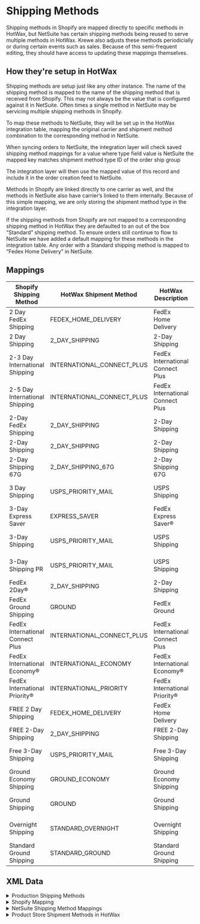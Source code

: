 # Shipping Methods
Shipping methods in Shopify are mapped directly to specific methods in HotWax, but NetSuite has certain shipping methods being reused to serve multiple methods in HotWax.
Krewe also adjusts these methods periodicially or during certain events such as sales. Because of this semi-frequent editing, they should have access to updating these mappings themselves.

## How they're setup in HotWax
Shipping methods are setup just like any other instance. The name of the shipping method is mapped to the name of the shipping method that is received from Shopify. This may not always be the value that is configured against it in NetSuite. Often times a single method in NetSuite may be servicing multiple shipping methods in Shopify.

To map these methods to NetSuite, they will be set up in the HotWax integration table, mapping the original carrier and shipment method combination to the corresponding method in NetSuite.

When syncing orders to NetSuite, the integration layer will check saved shipping method mappings for a value where
type field value is NetSuite
the mapped key matches shipment method type ID of the order ship group

The integration layer will then use the mapped value of this record and include it in the order creation feed to NetSuite.

Methods in Shopify are linked directly to one carrier as well, and the methods in NetSuite also have carrier’s linked to them internally. Because of this simple mapping, we are only storing the shipment method type in the integration layer. 

If the shipping methods from Shopify are not mapped to a corresponding shipping method in HotWax they are defaulted to an out of the box “Standard” shipping method. To ensure orders still continue to flow to NetSuite we have added a default mapping for these methods in the integration table. Any order with a Standard shipping method is mapped to “Fedex Home Delivery” in NetSuite.

<!-- todo: identify the mappings that are actually used in production -->

## Mappings

| Shopify Shipping Method            | HotWax Shipment Method          | HotWax Description  | NetSuite Shipping Method       | FedEx Shipping Method             |
|------------------------------------|----------------------------------|--------------------------------------|--------------------------------|-----------------------------------|
| 2 Day FedEx Shipping               | FEDEX_HOME_DELIVERY              | FedEx Home Delivery                 | FedEx Home Delivery            | FedEx Home Delivery®               |
| 2 Day Shipping                     | 2_DAY_SHIPPING                   | 2-Day Shipping                       | 2-Day Shipping                 | FedEx 2Day®                        |
| 2-3 Day International Shipping     | INTERNATIONAL_CONNECT_PLUS       | FedEx International Connect Plus     | FedEx International Connect Plus | FedEx® International Connect Plus |
| 2-5 Day International Shipping     | INTERNATIONAL_CONNECT_PLUS       | FedEx International Connect Plus     | FedEx International Connect Plus | FedEx® International Connect Plus |
| 2-Day FedEx Shipping               | 2_DAY_SHIPPING                   | 2-Day Shipping                       | 2-Day Shipping                 | FedEx 2Day®                        |
| 2-Day Shipping                     | 2_DAY_SHIPPING                   | 2-Day Shipping                       | 2-Day Shipping                 | FedEx 2Day®                        |
| 2-Day Shipping 67G                  | 2_DAY_SHIPPING_67G               | 2-Day Shipping 67G                    | 2-Day Shipping 67G              | FedEx 2Day®                        |
| 3 Day Shipping                      | USPS_PRIORITY_MAIL                | USPS Shipping                      | USPS Shipping                  | USPS Priority Mail®                |
| 3-Day Express Saver                | EXPRESS_SAVER                    | FedEx Express Saver®                 | FedEx Express Saver®           | FedEx Express Saver®               |
| 3-Day Shipping                      | USPS_PRIORITY_MAIL                | USPS Shipping                      | USPS Shipping                  | USPS Priority Mail®                |
| 3-Day Shipping PR                   | USPS_PRIORITY_MAIL                | USPS Shipping                       | USPS Shipping                  | USPS Priority Mail®                |
| FedEx 2Day®                        | 2_DAY_SHIPPING                   | 2-Day Shipping                         | 2-Day Shipping                    | FedEx 2Day®                     |
| FedEx Ground Shipping               | GROUND                           | FedEx Ground                        | FedEx Ground                   | FedEx Ground®                      |
| FedEx International Connect Plus    | INTERNATIONAL_CONNECT_PLUS       | FedEx International Connect Plus     | FedEx International Connect Plus | FedEx® International Connect Plus |
| FedEx International Economy®        | INTERNATIONAL_ECONOMY            | FedEx International Economy®         | FedEx International Economy®   | FedEx International Economy®       |
| FedEx International Priority®       | INTERNATIONAL_PRIORITY           | FedEx International Priority®        | FedEx International Priority®  | FedEx International Priority®      |
| FREE 2 Day Shipping                 | FEDEX_HOME_DELIVERY              | FedEx Home Delivery                 | FedEx Home Delivery            | FedEx Home Delivery®               |
| FREE 2-Day Shipping                 | 2_DAY_SHIPPING                   | FREE 2-Day Shipping                   | 2-Day Shipping                 | FedEx 2Day®                        |
| Free 3-Day Shipping                 | USPS_PRIORITY_MAIL                | Free 3-Day Shipping                   | USPS Shipping                  | USPS Priority Mail®                |
| Ground Economy Shipping             | GROUND_ECONOMY                   | Ground Economy Shipping               | FedEx Ground Economy            | FedEx Ground® Economy              |
| Ground Shipping                     | GROUND                           | Ground Shipping                       | FedEx Home Delivery            | FedEx Home Delivery®               |
| Overnight Shipping                  | STANDARD_OVERNIGHT               | Overnight Shipping                    | Fedex Standard Overnight        | FedEx Standard Overnight®          |
| Standard Ground Shipping            | STANDARD_GROUND                  | Standard Ground Shipping               | FedEx Home Delivery            | FedEx Home Delivery®               |



## XML Data

<details>
<summary>Production Shipping Methods</summary>

```xml
<!-- Shipment Method Types -->
<ShipmentMethodType shipmentMethodTypeId="FEDEX_HOME_DELIVERY" description="FedEx Home Delivery" parentTypeId="STANDARD"/>
<ShipmentMethodType shipmentMethodTypeId="2_DAY_SHIPPING" description="2-Day Shipping" parentTypeId="SECOND_DAY"/>
<ShipmentMethodType shipmentMethodTypeId="2_DAY_SHIPPING_67G" description="2-Day Shipping 67G" parentTypeId="SECOND_DAY"/>
<ShipmentMethodType shipmentMethodTypeId="INTL_CONNECT_PLUS" description="FedEx International Connect Plus®" parentTypeId="STANDARD"/>
<ShipmentMethodType shipmentMethodTypeId="GROUND_ECONOMY" description="FedEx Ground Economy®" parentTypeId="STANDARD"/>
<ShipmentMethodType shipmentMethodTypeId="GROUND" description="FedEx Ground" parentTypeId="STANDARD"/>
<ShipmentMethodType shipmentMethodTypeId="STANDARD_OVERNIGHT" description="FedEx Standard Overnight®" parentTypeId="NEXT_DAY"/>
<ShipmentMethodType shipmentMethodTypeId="EXPRESS_SAVER" description="FedEx Express Saver®" parentTypeId="THIRD_DAY"/>
<ShipmentMethodType shipmentMethodTypeId="INTL_ECONOMY" description="FedEx International Economy®" parentTypeId="STANDARD"/>
<ShipmentMethodType shipmentMethodTypeId="INTL_PRIORITY" description="FedEx International Priority®" parentTypeId="STANDARD"/>
<ShipmentMethodType shipmentMethodTypeId="USPS_PRIORITY" description="USPS Shipping" parentTypeId="STANDARD"/>
<!-- Add more ShipmentMethodType entries as needed -->

<!-- Carrier Shipment Methods -->
<CarrierShipmentMethod partyId="FEDEX" roleTypeId="CARRIER" shipmentMethodTypeId="FEDEX_HOME_DELIVERY" carrierServiceCode="GROUND_HOME_DELIVERY"/>
<CarrierShipmentMethod partyId="FEDEX" roleTypeId="CARRIER" shipmentMethodTypeId="2_DAY_SHIPPING" carrierServiceCode="FEDEX_2_DAY"/>
<CarrierShipmentMethod partyId="FEDEX" roleTypeId="CARRIER" shipmentMethodTypeId="2_DAY_SHIPPING_67G" carrierServiceCode="FEDEX_2_DAY"/>
<CarrierShipmentMethod partyId="FEDEX" roleTypeId="CARRIER" shipmentMethodTypeId="INTL_CONNECT_PLUS" carrierServiceCode="FEDEX_CARGO_INTERNATIONAL_PREMIUM"/>
<CarrierShipmentMethod partyId="FEDEX" roleTypeId="CARRIER" shipmentMethodTypeId="GROUND_ECONOMY" carrierServiceCode="SMART_POST"/>
<CarrierShipmentMethod partyId="FEDEX" roleTypeId="CARRIER" shipmentMethodTypeId="GROUND" carrierServiceCode="FEDEX_GROUND"/>
<CarrierShipmentMethod partyId="FEDEX" roleTypeId="CARRIER" shipmentMethodTypeId="STANDARD_OVERNIGHT" carrierServiceCode="STANDARD_OVERNIGHT"/>
<CarrierShipmentMethod partyId="FEDEX" roleTypeId="CARRIER" shipmentMethodTypeId="EXPRESS_SAVER" carrierServiceCode="FEDEX_EXPRESS_SAVER"/>
<CarrierShipmentMethod partyId="FEDEX" roleTypeId="CARRIER" shipmentMethodTypeId="INTL_ECONOMY" carrierServiceCode="INTERNATIONAL_ECONOMY"/>
<CarrierShipmentMethod partyId="FEDEX" roleTypeId="CARRIER" shipmentMethodTypeId="INTL_PRIORITY" carrierServiceCode="FEDEX_INTERNATIONAL_PRIORITY"/>
<CarrierShipmentMethod partyId="USPS" roleTypeId="CARRIER" shipmentMethodTypeId="USPS_PRIORITY" carrierServiceCode="PRIORITY_OVERNIGHT"/>
<!-- Add more CarrierShipmentMethod entries as needed -->
```
</details>

<details>
<summary>Shopify Mapping</summary>

```xml
<!-- ShopifyShopCarrierShipment entries -->
<ShopifyShopCarrierShipment shopId="SHOP" carrierPartyId="FEDEX" shipmentMethodTypeId="2_DAY_SHIPPING" shopifyShippingMethod="2 Day FedEx Shipping"/>
<ShopifyShopCarrierShipment shopId="SHOP" carrierPartyId="FEDEX" shipmentMethodTypeId="2_DAY_SHIPPING" shopifyShippingMethod="2 Day Shipping"/>
<ShopifyShopCarrierShipment shopId="SHOP" carrierPartyId="FEDEX" shipmentMethodTypeId="INTL_CONNECT_PLUS" shopifyShippingMethod="2-3 Day International Shipping"/>
<ShopifyShopCarrierShipment shopId="SHOP" carrierPartyId="FEDEX" shipmentMethodTypeId="INTL_CONNECT_PLUS" shopifyShippingMethod="2-5 Day International Shipping"/>
<ShopifyShopCarrierShipment shopId="SHOP" carrierPartyId="FEDEX" shipmentMethodTypeId="2_DAY_SHIPPING" shopifyShippingMethod="2-Day FedEx Shipping"/>
<ShopifyShopCarrierShipment shopId="SHOP" carrierPartyId="FEDEX" shipmentMethodTypeId="2_DAY_SHIPPING" shopifyShippingMethod="2-Day Shipping"/>
<ShopifyShopCarrierShipment shopId="SHOP" carrierPartyId="FEDEX" shipmentMethodTypeId="2_DAY_SHIPPING" shopifyShippingMethod="2-Day Shipping 67G"/>
<ShopifyShopCarrierShipment shopId="SHOP" carrierPartyId="USPS" shipmentMethodTypeId="USPS_PRIORITY" shopifyShippingMethod="3 Day Shipping"/>
<ShopifyShopCarrierShipment shopId="SHOP" carrierPartyId="FEDEX" shipmentMethodTypeId="EXPRESS_SAVER" shopifyShippingMethod="3-Day Express Saver"/>
<ShopifyShopCarrierShipment shopId="SHOP" carrierPartyId="USPS" shipmentMethodTypeId="USPS_PRIORITY" shopifyShippingMethod="3-Day Shipping"/>
<ShopifyShopCarrierShipment shopId="SHOP" carrierPartyId="USPS" shipmentMethodTypeId="USPS_PRIORITY" shopifyShippingMethod="3-Day Shipping PR"/>
<ShopifyShopCarrierShipment shopId="SHOP" carrierPartyId="FEDEX" shipmentMethodTypeId="2_DAY_SHIPPING" shopifyShippingMethod="FedEx 2Day®"/>
<ShopifyShopCarrierShipment shopId="SHOP" carrierPartyId="FEDEX" shipmentMethodTypeId="GROUND" shopifyShippingMethod="FedEx Ground Shipping"/>
<ShopifyShopCarrierShipment shopId="SHOP" carrierPartyId="FEDEX" shipmentMethodTypeId="INTL_CONNECT_PLUS" shopifyShippingMethod="FedEx International Connect Plus"/>
<ShopifyShopCarrierShipment shopId="SHOP" carrierPartyId="FEDEX" shipmentMethodTypeId="INTL_ECONOMY" shopifyShippingMethod="FedEx International Economy®"/>
<ShopifyShopCarrierShipment shopId="SHOP" carrierPartyId="FEDEX" shipmentMethodTypeId="INTL_PRIORITY" shopifyShippingMethod="FedEx International Priority®"/>
<ShopifyShopCarrierShipment shopId="SHOP" carrierPartyId="FEDEX" shipmentMethodTypeId="FEDEX_HOME_DELIVERY" shopifyShippingMethod="FREE 2 Day Shipping"/>
<ShopifyShopCarrierShipment shopId="SHOP" carrierPartyId="FEDEX" shipmentMethodTypeId="2_DAY_SHIPPING" shopifyShippingMethod="FREE 2-Day Shipping"/>
<ShopifyShopCarrierShipment shopId="SHOP" carrierPartyId="USPS" shipmentMethodTypeId="USPS_PRIORITY" shopifyShippingMethod="Free 3-Day Shipping"/>
<ShopifyShopCarrierShipment shopId="SHOP" carrierPartyId="FEDEX" shipmentMethodTypeId="GROUND_ECONOMY" shopifyShippingMethod="Ground Economy Shipping"/>
<ShopifyShopCarrierShipment shopId="SHOP" carrierPartyId="FEDEX" shipmentMethodTypeId="GROUND" shopifyShippingMethod="Ground Shipping"/>
<ShopifyShopCarrierShipment shopId="SHOP" carrierPartyId="FEDEX" shipmentMethodTypeId="STANDARD_OVERNIGHT" shopifyShippingMethod="Overnight Shipping"/>
<ShopifyShopCarrierShipment shopId="SHOP" carrierPartyId="FEDEX" shipmentMethodTypeId="GROUND" shopifyShippingMethod="Standard Ground Shipping"/>
```
</details>


<details>
<summary>NetSuite Shipping Method Mappings</summary>
  
```xml
<IntegrationTypeMapping integrationTypeId="NETSUITE_SHP_MTHD" mappingKey="FEDEX_HOME_DELIVERY" mappingValue="FedEx Home Delivery" />
<IntegrationTypeMapping integrationTypeId="NETSUITE_SHP_MTHD" mappingKey="2_DAY_SHIPPING" mappingValue="2-Day Shipping" />
<IntegrationTypeMapping integrationTypeId="NETSUITE_SHP_MTHD" mappingKey="INTERNATIONAL_CONNECT_PLUS" mappingValue="FedEx International Connect Plus" />
<IntegrationTypeMapping integrationTypeId="NETSUITE_SHP_MTHD" mappingKey="2_DAY_SHIPPING_67G" mappingValue="2-Day Shipping 67G" />
<IntegrationTypeMapping integrationTypeId="NETSUITE_SHP_MTHD" mappingKey="USPS_PRIORITY_MAIL" mappingValue="USPS Shipping" />
<IntegrationTypeMapping integrationTypeId="NETSUITE_SHP_MTHD" mappingKey="EXPRESS_SAVER" mappingValue="FedEx Express Saver®" />
<IntegrationTypeMapping integrationTypeId="NETSUITE_SHP_MTHD" mappingKey="GROUND" mappingValue="FedEx Ground" />
<IntegrationTypeMapping integrationTypeId="NETSUITE_SHP_MTHD" mappingKey="INTERNATIONAL_ECONOMY" mappingValue="FedEx International Economy®" />
<IntegrationTypeMapping integrationTypeId="NETSUITE_SHP_MTHD" mappingKey="INTERNATIONAL_PRIORITY" mappingValue="FedEx International Priority®" />
<IntegrationTypeMapping integrationTypeId="NETSUITE_SHP_MTHD" mappingKey="GROUND_ECONOMY" mappingValue="FedEx Ground Economy" />
<IntegrationTypeMapping integrationTypeId="NETSUITE_SHP_MTHD" mappingKey="STANDARD_OVERNIGHT" mappingValue="FedEx Standard Overnight" />
<!-- fallback shipping method -->
<IntegrationTypeMapping integrationTypeId="NETSUITE_SHP_MTHD" mappingKey="STANDARD" mappingValue="FedEx Home Delivery" />
```
</details>

<details>
<summary>Product Store Shipment Methods in HotWax</summary>
  
```xml
<ProductStoreShipmentMeth partyId="FEDEX" productStoreId="STORE" productStoreShipMethId="FEDEX_HOME_DELIVERY" roleTypeId="CARRIER" shipmentMethodTypeId="FEDEX_HOME_DELIVERY"/>
<ProductStoreShipmentMeth partyId="FEDEX" productStoreId="STORE" productStoreShipMethId="2_DAY_SHIPPING" roleTypeId="CARRIER" shipmentMethodTypeId="2_DAY_SHIPPING"/>
<ProductStoreShipmentMeth partyId="FEDEX" productStoreId="STORE" productStoreShipMethId="2_DAY_SHIPPING_67G" roleTypeId="CARRIER" shipmentMethodTypeId="2_DAY_SHIPPING_67G"/>
<ProductStoreShipmentMeth partyId="FEDEX" productStoreId="STORE" productStoreShipMethId="INTL_CONNECT_PLUS" roleTypeId="CARRIER" shipmentMethodTypeId="INTL_CONNECT_PLUS"/>
<ProductStoreShipmentMeth partyId="FEDEX" productStoreId="STORE" productStoreShipMethId="GROUND_ECONOMY" roleTypeId="CARRIER" shipmentMethodTypeId="GROUND_ECONOMY"/>
<ProductStoreShipmentMeth partyId="FEDEX" productStoreId="STORE" productStoreShipMethId="GROUND" roleTypeId="CARRIER" shipmentMethodTypeId="GROUND"/>
<ProductStoreShipmentMeth partyId="FEDEX" productStoreId="STORE" productStoreShipMethId="STANDARD_OVERNIGHT" roleTypeId="CARRIER" shipmentMethodTypeId="STANDARD_OVERNIGHT"/>
<ProductStoreShipmentMeth partyId="FEDEX" productStoreId="STORE" productStoreShipMethId="EXPRESS_SAVER" roleTypeId="CARRIER" shipmentMethodTypeId="EXPRESS_SAVER"/>
<ProductStoreShipmentMeth partyId="FEDEX" productStoreId="STORE" productStoreShipMethId="INTL_ECONOMY" roleTypeId="CARRIER" shipmentMethodTypeId="INTL_ECONOMY"/>
<ProductStoreShipmentMeth partyId="FEDEX" productStoreId="STORE" productStoreShipMethId="INTL_PRIORITY" roleTypeId="CARRIER" shipmentMethodTypeId="INTL_PRIORITY"/>
<ProductStoreShipmentMeth partyId="USPS" productStoreId="STORE" productStoreShipMethId="USPS_PRIORITY" roleTypeId="CARRIER" shipmentMethodTypeId="USPS_PRIORITY"/>
```
</details>

